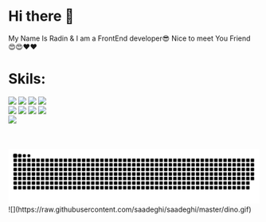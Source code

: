 # Hi there 👋
My Name Is Radin & I am a FrontEnd developer😎 Nice to meet You Friend 😍😍❤️❤️
# Skils:
<img src="https://img.shields.io/badge/HTML5-E34F26?style=for-the-badge&logo=html5&logoColor=white" /> <img src="https://img.shields.io/badge/CSS3-1572B6?style=for-the-badge&logo=css3&logoColor=white" /> <img src="https://img.shields.io/badge/Tailwind_CSS-38B2AC?style=for-the-badge&logo=tailwind-css&logoColor=white" />
<img src="https://img.shields.io/badge/Bootstrap-563D7C?style=for-the-badge&logo=bootstrap&logoColor=white" />
<br />
<img src="https://img.shields.io/badge/Sass-CC6699?style=for-the-badge&logo=sass&logoColor=white" /> <img src="https://img.shields.io/badge/JavaScript-323330?style=for-the-badge&logo=javascript&logoColor=F7DF1E" />
<img src="https://img.shields.io/badge/Vue%20js-35495E?style=for-the-badge&logo=vuedotjs&logoColor=4FC08D" /> <img src="https://img.shields.io/badge/nuxt%20js-00C58E?style=for-the-badge&logo=nuxtdotjs&logoColor=white" /> 
<br />
<img src="https://img.shields.io/badge/TypeScript-007ACC?style=for-the-badge&logo=typescript&logoColor=white" />
<br />
<br />
<br />
<div align="center">
  <picture>
  <source media="(prefers-color-scheme: dark)" srcset="https://raw.githubusercontent.com/radinpayam/radinpayam/output/github-contribution-grid-snake-dark.svg">
  <source media="(prefers-color-scheme: light)" srcset="https://raw.githubusercontent.com/radinpayam/radinpayam/output/github-contribution-grid-snake.svg">
  <img alt="github contribution grid snake animation" src="https://raw.githubusercontent.com/radinpayam/radinpayam/output/github-contribution-grid-snake.svg">
</picture>
</div>
![](https://raw.githubusercontent.com/saadeghi/saadeghi/master/dino.gif)
<!--
**radinpayam/radinpayam** is a ✨ _special_ ✨ repository because its `README.md` (this file) appears on your GitHub profile.

Here are some ideas to get you started:

- 🔭 I’m currently working on ...
- 🌱 I’m currently learning ...
- 👯 I’m looking to collaborate on ...
- 🤔 I’m looking for help with ...
- 💬 Ask me about ...
- 📫 How to reach me: ...
- 😄 Pronouns: ...
- ⚡ Fun fact: ...
-->
